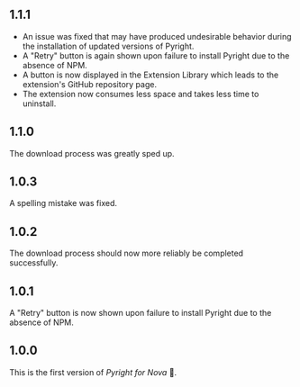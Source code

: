 ## 1.1.1
- An issue was fixed that may have produced undesirable behavior during the installation of updated versions of Pyright.
- A "Retry" button is again shown upon failure to install Pyright due to the absence of NPM.
- A button is now displayed in the Extension Library which leads to the extension's GitHub repository page.
- The extension now consumes less space and takes less time to uninstall.

## 1.1.0
The download process was greatly sped up.

## 1.0.3
A spelling mistake was fixed.

## 1.0.2
The download process should now more reliably be completed successfully.

## 1.0.1
A "Retry" button is now shown upon failure to install Pyright due to the absence of NPM.

## 1.0.0
This is the first version of *Pyright for Nova* 🥳.
